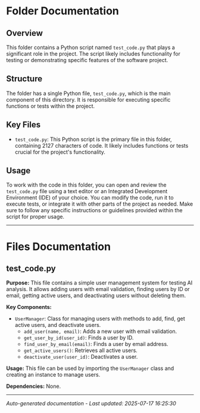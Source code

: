# Folder Documentation

## Overview
This folder contains a Python script named `test_code.py` that plays a significant role in the project. The script likely includes functionality for testing or demonstrating specific features of the software project.

## Structure
The folder has a single Python file, `test_code.py`, which is the main component of this directory. It is responsible for executing specific functions or tests within the project.

## Key Files
- `test_code.py`: This Python script is the primary file in this folder, containing 2127 characters of code. It likely includes functions or tests crucial for the project's functionality.

## Usage
To work with the code in this folder, you can open and review the `test_code.py` file using a text editor or an Integrated Development Environment (IDE) of your choice. You can modify the code, run it to execute tests, or integrate it with other parts of the project as needed. Make sure to follow any specific instructions or guidelines provided within the script for proper usage.

---

# Files Documentation

## test_code.py

**Purpose:** This file contains a simple user management system for testing AI analysis. It allows adding users with email validation, finding users by ID or email, getting active users, and deactivating users without deleting them.

**Key Components:**
- `UserManager`: Class for managing users with methods to add, find, get active users, and deactivate users.
  - `add_user(name, email)`: Adds a new user with email validation.
  - `get_user_by_id(user_id)`: Finds a user by ID.
  - `find_user_by_email(email)`: Finds a user by email address.
  - `get_active_users()`: Retrieves all active users.
  - `deactivate_user(user_id)`: Deactivates a user.

**Usage:** This file can be used by importing the `UserManager` class and creating an instance to manage users.

**Dependencies:** None.

---
*Auto-generated documentation - Last updated: 2025-07-17 16:25:30*
